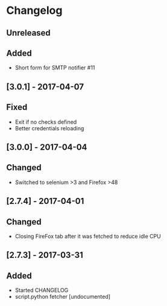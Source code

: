 # Changelog

## Unreleased
## Added
- Short form for SMTP notifier #11

## [3.0.1] - 2017-04-07
## Fixed
- Exit if no checks defined
- Better credentials reloading

## [3.0.0] - 2017-04-04
## Changed
- Switched to selenium >3 and Firefox >48

## [2.7.4] - 2017-04-01
## Changed
- Closing FireFox tab after it was fetched to reduce idle CPU

## [2.7.3] - 2017-03-31
## Added
- Started CHANGELOG
- script.python fetcher [undocumented]

